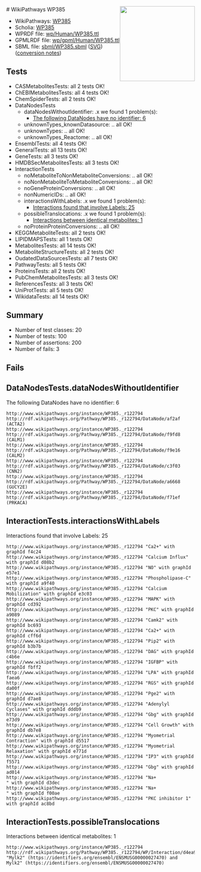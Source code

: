 <img style="float: right; width: 200px" src="../logo.png" />
# WikiPathways WP385

* WikiPathways: [WP385](https://identifiers.org/wikipathways:WP385)
* Scholia: [WP385](https://scholia.toolforge.org/wikipathways/WP385)
* WPRDF file: [wp/Human/WP385.ttl](../wp/Human/WP385.ttl)
* GPMLRDF file: [wp/gpml/Human/WP385.ttl](../wp/gpml/Human/WP385.ttl)
* SBML file: [sbml/WP385.sbml](../sbml/WP385.sbml) ([SVG](../sbml/WP385.svg)) ([conversion notes](../sbml/WP385.txt))

## Tests
* CASMetabolitesTests: all 2 tests OK!
* ChEBIMetabolitesTests: all 4 tests OK!
* ChemSpiderTests: all 2 tests OK!
* DataNodesTests
    * dataNodesWithoutIdentifier: .x we found 1 problem(s):
        * [The following DataNodes have no identifier: 6](#d2d32fa5)
    * unknownTypes_knownDatasource: .. all OK!
    * unknownTypes: .. all OK!
    * unknownTypes_Reactome: .. all OK!
* EnsemblTests: all 4 tests OK!
* GeneralTests: all 13 tests OK!
* GeneTests: all 3 tests OK!
* HMDBSecMetabolitesTests: all 3 tests OK!
* InteractionTests
    * noMetaboliteToNonMetaboliteConversions: .. all OK!
    * noNonMetaboliteToMetaboliteConversions: .. all OK!
    * noGeneProteinConversions: .. all OK!
    * nonNumericIDs: .. all OK!
    * interactionsWithLabels: .x we found 1 problem(s):
        * [Interactions found that involve Labels: 25](#fe97a8dc)
    * possibleTranslocations: .x we found 1 problem(s):
        * [Interactions between identical metabolites: 1](#d59038c4)
    * noProteinProteinConversions: .. all OK!
* KEGGMetaboliteTests: all 2 tests OK!
* LIPIDMAPSTests: all 1 tests OK!
* MetabolitesTests: all 14 tests OK!
* MetaboliteStructureTests: all 2 tests OK!
* OudatedDataSourcesTests: all 7 tests OK!
* PathwayTests: all 5 tests OK!
* ProteinsTests: all 2 tests OK!
* PubChemMetabolitesTests: all 3 tests OK!
* ReferencesTests: all 3 tests OK!
* UniProtTests: all 5 tests OK!
* WikidataTests: all 14 tests OK!


## Summary

* Number of test classes: 20
* Number of tests: 100
* Number of assertions: 200
* Number of fails: 3

## Fails

<a name="d2d32fa5" />

## DataNodesTests.dataNodesWithoutIdentifier

The following DataNodes have no identifier: 6
```
http://www.wikipathways.org/instance/WP385._r122794 http://rdf.wikipathways.org/Pathway/WP385._r122794/DataNode/af2af (ACTA2)
http://www.wikipathways.org/instance/WP385._r122794 http://rdf.wikipathways.org/Pathway/WP385._r122794/DataNode/f9fd8 (CALM1)
http://www.wikipathways.org/instance/WP385._r122794 http://rdf.wikipathways.org/Pathway/WP385._r122794/DataNode/f9e16 (CALM2)
http://www.wikipathways.org/instance/WP385._r122794 http://rdf.wikipathways.org/Pathway/WP385._r122794/DataNode/c3f03 (CNN2)
http://www.wikipathways.org/instance/WP385._r122794 http://rdf.wikipathways.org/Pathway/WP385._r122794/DataNode/a6668 (GUCY2E)
http://www.wikipathways.org/instance/WP385._r122794 http://rdf.wikipathways.org/Pathway/WP385._r122794/DataNode/f71ef (PRKACA)
```

<a name="fe97a8dc" />

## InteractionTests.interactionsWithLabels

Interactions found that involve Labels: 25
```
http://www.wikipathways.org/instance/WP385._r122794 "Ca2+" with graphId f4c24
http://www.wikipathways.org/instance/WP385._r122794 "Calcium Influx" with graphId d08b2
http://www.wikipathways.org/instance/WP385._r122794 "NO" with graphId e57e1
http://www.wikipathways.org/instance/WP385._r122794 "Phospholipase-C" with graphId a9f40
http://www.wikipathways.org/instance/WP385._r122794 "Calcium Mobilization" with graphId e3c03
http://www.wikipathways.org/instance/WP385._r122794 "MAPK" with graphId cd392
http://www.wikipathways.org/instance/WP385._r122794 "PKC" with graphId a9089
http://www.wikipathways.org/instance/WP385._r122794 "Camk2" with graphId bc693
http://www.wikipathways.org/instance/WP385._r122794 "Ca2+" with graphId cff6d
http://www.wikipathways.org/instance/WP385._r122794 "Pip2" with graphId b3b7b
http://www.wikipathways.org/instance/WP385._r122794 "DAG" with graphId c4b6e
http://www.wikipathways.org/instance/WP385._r122794 "IGFBP" with graphId fbff2
http://www.wikipathways.org/instance/WP385._r122794 "LPA" with graphId faea6
http://www.wikipathways.org/instance/WP385._r122794 "RGS" with graphId da00f
http://www.wikipathways.org/instance/WP385._r122794 "Pge2" with graphId d7ae8
http://www.wikipathways.org/instance/WP385._r122794 "Adenylyl Cyclases" with graphId dddb9
http://www.wikipathways.org/instance/WP385._r122794 "Gbg" with graphId e73d9
http://www.wikipathways.org/instance/WP385._r122794 "Cell Growth" with graphId db7e8
http://www.wikipathways.org/instance/WP385._r122794 "Myometrial Contraction" with graphId d5517
http://www.wikipathways.org/instance/WP385._r122794 "Myometrial Relaxation" with graphId e771d
http://www.wikipathways.org/instance/WP385._r122794 "IP3" with graphId f5571
http://www.wikipathways.org/instance/WP385._r122794 "Gbg" with graphId ad014
http://www.wikipathways.org/instance/WP385._r122794 "Na+
" with graphId d3dec
http://www.wikipathways.org/instance/WP385._r122794 "Na+
" with graphId f00ae
http://www.wikipathways.org/instance/WP385._r122794 "PKC inhibitor 1" with graphId ac8bd
```

<a name="d59038c4" />

## InteractionTests.possibleTranslocations

Interactions between identical metabolites: 1
```
http://www.wikipathways.org/instance/WP385._r122794 http://rdf.wikipathways.org/Pathway/WP385._r122794/WP/Interaction/d4ea9 "Mylk2" (https://identifiers.org/ensembl/ENSMUSG00000027470) and 
Mylk2" (https://identifiers.org/ensembl/ENSMUSG00000027470)
```

